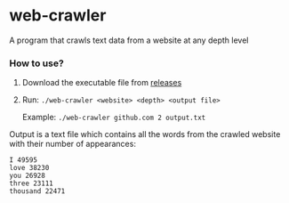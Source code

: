 # web-crawler

A program that crawls text data from a website at any depth level

### How to use?

1. Download the executable file from [releases](https://github.com/vietduc01100001/web-crawler/releases)

2. Run: `./web-crawler <website> <depth> <output file>`

   Example: `./web-crawler github.com 2 output.txt`

Output is a text file which contains all the words from the crawled website with their number of appearances:

```
I 49595
love 38230
you 26928
three 23111
thousand 22471
```
